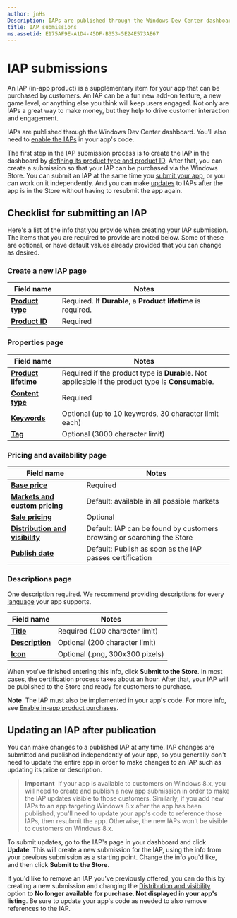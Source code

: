```yaml
---
author: jnHs
Description: IAPs are published through the Windows Dev Center dashboard.
title: IAP submissions
ms.assetid: E175AF9E-A1D4-45DF-B353-5E24E573AE67
---
```


# IAP submissions


An IAP (in-app product) is a supplementary item for your app that can be purchased by customers. An IAP can be a fun new add-on feature, a new game level, or anything else you think will keep users engaged. Not only are IAPs a great way to make money, but they help to drive customer interaction and engagement.

IAPs are published through the Windows Dev Center dashboard. You'll also need to [enable the IAPs](../monetize/enable-in-app-product-purchases.md) in your app's code.

The first step in the IAP submission process is to create the IAP in the dashboard by [defining its product type and product ID](set-your-iap-product-id.md). After that, you can create a submission so that your IAP can be purchased via the Windows Store. You can submit an IAP at the same time you [submit your app](app-submissions.md), or you can work on it independently. And you can make [updates](#updating-an-iap-after-submission) to IAPs after the app is in the Store without having to resubmit the app again.

## Checklist for submitting an IAP

Here's a list of the info that you provide when creating your IAP submission. The items that you are required to provide are noted below. Some of these are optional, or have default values already provided that you can change as desired.

### Create a new IAP page
| Field name                    | Notes                            | 
|-------------------------------|----------------------------------|
| [**Product type**](set-your-iap-product-id.md#product-type)      | Required. If **Durable**, a **Product lifetime** is required. |  
| [**Product ID**](set-your-iap-product-id.md#product-id)          | Required |        

### Properties page
| Field name                    | Notes                              |   
|-------------------------------|------------------------------------|
| [**Product lifetime**](enter-iap-properties.md#product-lifetime)  | Required if the product type is **Durable**. Not applicable if the product type is **Consumable**. | 
| [**Content type**](enter-iap-properties.md#content-type)          | Required       |               
| [**Keywords**](enter-iap-properties.md#keywords)                  | Optional (up to 10 keywords, 30 character limit each) | 
| [**Tag**](enter-iap-properties.md#tag)                               | Optional (3000 character limit)             | 

### Pricing and availability page 
| Field name                    | Notes                                       | 
|-------------------------------|---------------------------------------------|
| [**Base price**](set-iap-pricing-and-availability.md#base-price)                | Required                                    | 
| [**Markets and custom pricing**](set-iap-pricing-and-availability.md#markets-and-custom-prices)  | Default: available in all possible markets | 
| [**Sale pricing**](put-apps-and-iaps-on-sale.md)               | Optional                             |
| [**Distribution and visibility**](set-iap-pricing-and-availability.md#distribution-and-visibility)   | Default: IAP can be found by customers browsing or searching the Store | 
| [**Publish date**](set-iap-pricing-and-availability.md#publish-date)                | Default: Publish as soon as the IAP passes certification |

### Descriptions page
One description required. We recommend providing descriptions for every [language](create-iap-descriptions.md#languages) your app supports.

| Field name                    | Notes                                       | 
|-------------------------------|---------------------------------------------|
| [**Title**](create-iap-descriptions.md#title)                    | Required (100 character limit)              |
| [**Description**](create-iap-descriptions.md#description)       | Optional (200 character limit)              |
| [**Icon**](create-iap-descriptions.md#icon)                    | Optional (.png, 300x300 pixels)             | 

When you've finished entering this info, click **Submit to the Store**. In most cases, the certification process takes about an hour. After that, your IAP will be published to the Store and ready for customers to purchase.

**Note**  The IAP must also be implemented in your app's code. For more info, see [Enable in-app product purchases](../monetize/enable-in-app-product-purchases.md).


## Updating an IAP after publication

You can make changes to a published IAP at any time. IAP changes are submitted and published independently of your app, so you generally don't need to update the entire app in order to make changes to an IAP such as updating its price or description.

> **Important**  If your app is available to customers on Windows 8.x, you will need to create and publish a new app submission in order to make the IAP updates visible to those customers. Similarly, if you add new IAPs to an app targeting Windows 8.x after the app has been published, you'll need to update your app's code to reference those IAPs, then resubmit the app. Otherwise, the new IAPs won't be visible to customers on Windows 8.x.

To submit updates, go to the IAP's page in your dashboard and click **Update**. This will create a new submission for the IAP, using the info from your previous submission as a starting point. Change the info you'd like, and then click **Submit to the Store**.

If you'd like to remove an IAP you've previously offered, you can do this by creating a new submission and changing the [Distribution and visibility](set-iap-pricing-and-availability.md) option to **No longer available for purchase. Not displayed in your app's listing**. Be sure to update your app's code as needed to also remove references to the IAP.

